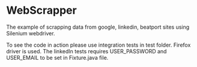 WebScrapper
===========
The example of scrapping data from google, linkedin, beatport sites using Silenium webdriver. 

To see the code in action please use integration tests in test folder. Firefox driver is used.  The linkedIn tests requires USER_PASSWORD and USER_EMAIL to be set in Fixture.java file.  
